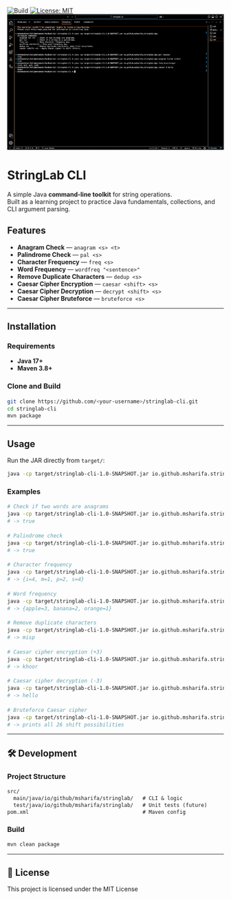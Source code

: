 ![Build](https://github.com/msharifA/stringlab-cli/actions/workflows/maven.yml/badge.svg)
[![License: MIT](https://img.shields.io/badge/License-MIT-yellow.svg)](LICENSE)
![StringLab CLI Demo](demo.gif)

# StringLab CLI

A simple Java **command-line toolkit** for string operations.  
Built as a learning project to practice Java fundamentals, collections, and CLI argument parsing.

## Features
- **Anagram Check** — `anagram <s> <t>`  
- **Palindrome Check** — `pal <s>`  
- **Character Frequency** — `freq <s>`  
- **Word Frequency** — `wordfreq "<sentence>"`  
- **Remove Duplicate Characters** — `dedup <s>`  
- **Caesar Cipher Encryption** — `caesar <shift> <s>`  
- **Caesar Cipher Decryption** — `decrypt <shift> <s>`  
- **Caesar Cipher Bruteforce** — `bruteforce <s>`

---

## Installation

### Requirements
- **Java 17+**
- **Maven 3.8+**

### Clone and Build
```bash
git clone https://github.com/<your-username>/stringlab-cli.git
cd stringlab-cli
mvn package
````

---

## Usage

Run the JAR directly from `target/`:

```bash
java -cp target/stringlab-cli-1.0-SNAPSHOT.jar io.github.msharifa.stringlab.App <command> [args...]
```

### Examples

```bash
# Check if two words are anagrams
java -cp target/stringlab-cli-1.0-SNAPSHOT.jar io.github.msharifa.stringlab.App anagram listen silent
# -> true

# Palindrome check
java -cp target/stringlab-cli-1.0-SNAPSHOT.jar io.github.msharifa.stringlab.App pal racecar
# -> true

# Character frequency
java -cp target/stringlab-cli-1.0-SNAPSHOT.jar io.github.msharifa.stringlab.App freq mississippi
# -> {i=4, m=1, p=2, s=4}

# Word frequency
java -cp target/stringlab-cli-1.0-SNAPSHOT.jar io.github.msharifa.stringlab.App wordfreq "Apple banana apple orange banana apple"
# -> {apple=3, banana=2, orange=1}

# Remove duplicate characters
java -cp target/stringlab-cli-1.0-SNAPSHOT.jar io.github.msharifa.stringlab.App dedup mississippi
# -> misp

# Caesar cipher encryption (+3)
java -cp target/stringlab-cli-1.0-SNAPSHOT.jar io.github.msharifa.stringlab.App caesar 3 hello
# -> khoor

# Caesar cipher decryption (-3)
java -cp target/stringlab-cli-1.0-SNAPSHOT.jar io.github.msharifa.stringlab.App decrypt 3 khoor
# -> hello

# Bruteforce Caesar cipher
java -cp target/stringlab-cli-1.0-SNAPSHOT.jar io.github.msharifa.stringlab.App bruteforce khoor
# -> prints all 26 shift possibilities
```

---

## 🛠 Development

### Project Structure

```
src/
  main/java/io/github/msharifa/stringlab/   # CLI & logic
  test/java/io/github/msharifa/stringlab/   # Unit tests (future)
pom.xml                                     # Maven config
```

### Build

```bash
mvn clean package
```

---

## 📜 License

This project is licensed under the MIT License 

